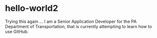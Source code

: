 # hello-world2
Trying this again ...  I am a Senior Application Developer for the PA Department of Transportation, that is currently attempting to learn how to use GitHub.
